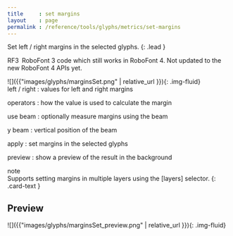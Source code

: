 ```yaml
---
title     : set margins
layout    : page
permalink : /reference/tools/glyphs/metrics/set-margins
---
```


Set left / right margins in the selected glyphs.
{: .lead }

<span class="badge text-bg-warning rounded-0">RF3</span> RoboFont 3 code which still works in RoboFont 4. Not updated to the new RoboFont 4 APIs yet.


<div class='row'>

<div class='col-sm-4' markdown='1'>
![]({{"images/glyphs/marginsSet.png" | relative_url }}){: .img-fluid}
</div>

<div class='col-sm-8' markdown='1'>
left / right
: values for left and right margins

operators
: how the value is used to calculate the margin

use beam
: optionally measure margins using the beam

y beam
: vertical position of the beam

apply
: set margins in the selected glyphs

preview
: show a preview of the result in the background
</div>

</div>


<div class="card bg-light my-3 rounded-0">
<div class="card-header">note</div>
<div class="card-body" markdown='1'>
Supports setting margins in multiple layers using the [layers] selector.
{: .card-text }
</div>
</div>

[layers]: ../../modifiers/layers/


Preview
-------

![]({{"images/glyphs/marginsSet_preview.png" | relative_url }}){: .img-fluid}
